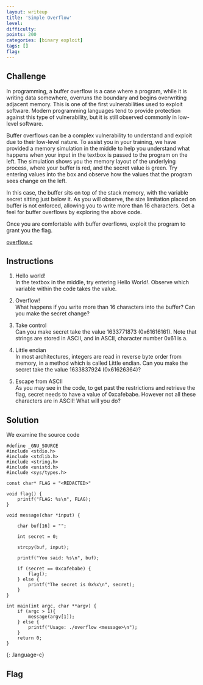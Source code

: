 ```yaml
---
layout: writeup
title: 'Simple Overflow'
level:
difficulty:
points: 200
categories: [binary exploit]
tags: []
flag:
---
```

## Challenge

In programming, a buffer overflow is a case where a program, while it is
writing data somewhere, overruns the boundary and begins overwriting
adjacent memory. This is one of the first vulnerabilities used to
exploit software. Modern programming languages tend to provide
protection against this type of vulnerability, but it is still observed
commonly in low-level software.

Buffer overflows can be a complex vulnerability to understand and
exploit due to their low-level nature. To assist you in your training,
we have provided a memory simulation in the middle to help you
understand what happens when your input in the textbox is passed to the
program on the left. The simulation shows you the memory layout of the
underlying process, where your buffer is red, and the secret value is
green. Try entering values into the box and observe how the values that
the program sees change on the left.

In this case, the buffer sits on top of the stack memory, with the
variable secret sitting just below it. As you will observe, the size
limitation placed on buffer is not enforced, allowing you to write more
than 16 characters. Get a feel for buffer overflows by exploring the
above code.

Once you are comfortable with buffer overflows, exploit the program to
grant you the flag.

[overflow.c](writeupfiles/overflow.c)

## Instructions

1.  Hello world!  
    In the textbox in the middle, try entering Hello World!. Observe
    which variable within the code takes the value.

2.  Overflow!  
    What happens if you write more than 16 characters into the buffer?
    Can you make the secret change?

3.  Take control  
    Can you make secret take the value 1633771873 (0x61616161). Note
    that strings are stored in ASCII, and in ASCII, character number
    0x61 is a.

4.  Little endian  
    In most architectures, integers are read in reverse byte order from
    memory, in a method which is called Little endian. Can you make the
    secret take the value 1633837924 (0x61626364)?

5.  Escape from ASCII  
    As you may see in the code, to get past the restrictions and
    retrieve the flag, secret needs to have a value of 0xcafebabe.
    However not all these characters are in ASCII! What will you do?

## Solution

We examine the source code

    #define _GNU_SOURCE
    #include <stdio.h>
    #include <stdlib.h>
    #include <string.h>
    #include <unistd.h>
    #include <sys/types.h>
    
    const char* FLAG = "<REDACTED>"
    
    void flag() {
        printf("FLAG: %s\n", FLAG);
    }
    
    void message(char *input) {
    
        char buf[16] = "";
    
        int secret = 0;
    
        strcpy(buf, input);
    
        printf("You said: %s\n", buf);
    
        if (secret == 0xcafebabe) {
            flag();
        } else {
            printf("The secret is 0x%x\n", secret);
        }
    }
    
    int main(int argc, char **argv) {
        if (argc > 1){
            message(argv[1]);
        } else {
            printf("Usage: ./overflow <message>\n");
        }
        return 0;
    }
{: .language-c}

## Flag

